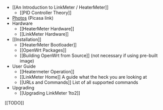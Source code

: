 * [[An Introduction to LinkMeter / HeaterMeter]]
    * [[PID Controller Theory]]
* [Photos](https://picasaweb.google.com/capnbry/HeaterMeter) (Picasa link)
* Hardware
    * [[HeaterMeter Hardware]]
    * [[LinkMeter Hardware]] 
* [[Installation]]
    * [[HeaterMeter Bootloader]]
    * [[OpenWrt Packages]]
    * [[Building OpenWrt from Source]] (not necessary if using pre-built image)
* User Guide
    * [[Heatermeter Operation]]
    * [[LinkMeter Home]] A guide what the heck you are looking at
    * [[URLs and Commands]] List of all supported commands
* Upgrading
    * [[Upgrading LinkMeter 1to2]]

[[TODO]]